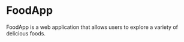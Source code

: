 # FoodApp

FoodApp is a web application that allows users to explore a variety of delicious foods.

